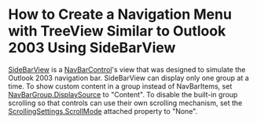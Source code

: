 # How to Create a Navigation Menu with TreeView Similar to Outlook 2003 Using SideBarView


<a href="https://documentation.devexpress.com/#WPF/clsDevExpressXpfNavBarSideBarViewtopic">SideBarView</a> is a <a href="https://documentation.devexpress.com/#WPF/clsDevExpressXpfNavBarNavBarControltopic">NavBarControl</a>'s view that was designed to simulate the Outlook 2003 navigation bar. SideBarView can display only one group at a time. To show custom content in a group instead of NavBarItems, set <a href="https://documentation.devexpress.com/#WPF/DevExpressXpfNavBarNavBarGroup_DisplaySourcetopic">NavBarGroup.DisplaySource</a> to "Content". To disable the built-in group scrolling so that controls can use their own scrolling mechanism, set the <a href="https://documentation.devexpress.com/#WPF/DevExpressXpfNavBarScrollingSettings_ScrollModetopic">ScrollingSettings.ScrollMode</a> attached property to "None".

<br/>


